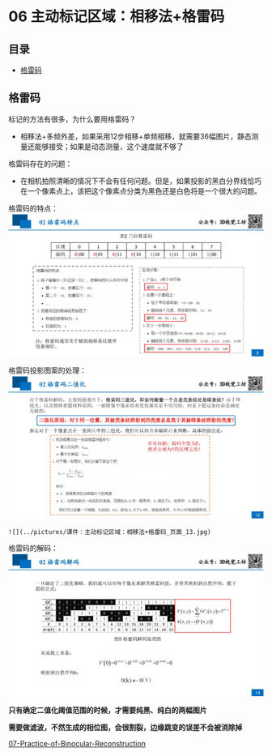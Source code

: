 # 06 主动标记区域：相移法+格雷码

## 目录
- [格雷码](#格雷码)


## 格雷码

标记的方法有很多，为什么要用格雷码？
- 相移法+多频外差，如果采用12步相移+单频相移，就需要36幅图片，静态测量还能够接受；如果是动态测量，这个速度就不够了

格雷码存在的问题：
- 在相机拍照清晰的情况下不会有任何问题。但是，如果投影的黑白分界线恰巧在一个像素点上，该把这个像素点分类为黑色还是白色将是一个很大的问题。

格雷码的特点：
    ![](../pictures/课件：主动标记区域：相移法+格雷码_页面_08.jpg)

格雷码投影图案的处理：
    ![](../pictures/课件：主动标记区域：相移法+格雷码_页面_12.jpg)

    ![](../pictures/课件：主动标记区域：相移法+格雷码_页面_13.jpg)

格雷码的解码：
    ![](../pictures/课件：主动标记区域：相移法+格雷码_页面_14.jpg)

**只有确定二值化阈值范围的时候，才需要纯黑、纯白的两幅图片**

**需要做滤波，不然生成的相位图，会很割裂，边缘跳变的误差不会被消除掉**






[07-Practice-of-Binocular-Reconstruction](./07-Practice-of-Binocular-Reconstruction.md)